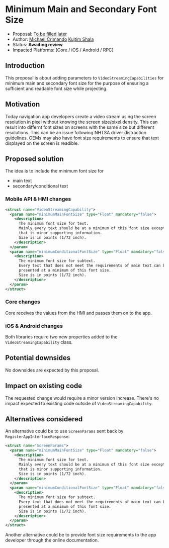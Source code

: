 # Minimum Main and Secondary Font Size
* Proposal: [To be filled later](https://github.com/MichaelCrimando/sdl_evolution/blob/master/proposals/0195-minimum-main-and-secondary-font-size.md)
* Author: [Michael Crimando](https://github.com/MichaelCrimando) [Kujtim Shala](https://github.com/kshala-ford)
* Status: **Awaiting review**
* Impacted Platforms: [Core / iOS / Android / RPC]

## Introduction

This proposal is about adding parameters to `VideoStreamingCapabilities` for minimum main and secondary font size 
for the purpose of ensuring a sufficient and readable font size while projecting.

## Motivation

Today navigation app developers create a video stream using the screen resolution in pixel without knowing the screen size/pixel density. 
This can result into differnt font sizes on screens with the same size but different resolutions.
This can be an issue following NHTSA driver distraction guidelines.
OEMs may also have font size requirements to ensure that text displayed on the screen is readible.

## Proposed solution

The idea is to include the minimum font size for
- main text 
- secondary/conditional text

### Mobile API & HMI changes

```xml
<struct name="VideoStreamingCapability">
  <param name="minimumMainFontSize" type="Float" mandatory="false">
    <description>
      The minimum font size for text.
      Mainly every text should be at a minimum of this font size except text
      that is minor supporting information. 
      Size is in points (1/72 inch).
    </description>
  </param>
  <param name="minimumConditionalFontSize" type="Float" mandatory="false">
    <description>
      The minimum font size for subtext.
      Every text that does not meet the requirements of main text can be
      presented at a minimum of this font size.
      Size is in points (1/72 inch).
    </description>
  </param>
</struct>
```

### Core changes

Core receives the values from the HMI and passes them on to the app.

### iOS & Android changes

Both libraries require two new properties added to the `VideoStreamingCapability` class.

## Potential downsides

No downsides are expected by this proposal.

## Impact on existing code

The requested change would require a minor version increase. 
There's no impact expected to existing code outside of `VideoStreamingCapability`.

## Alternatives considered

An alternative could be to use `ScreenParams` sent back by `RegisterAppInterfaceResponse`:

```xml
<struct name="ScreenParams">
  <param name="minimumMainFontSize" type="Float" mandatory="false">
    <description>
      The minimum font size for text.
      Mainly every text should be at a minimum of this font size except text
      that is minor supporting information. 
      Size is in points (1/72 inch).
    </description>
  </param>
  <param name="minimumConditionalFontSize" type="Float" mandatory="false">
    <description>
      The minimum font size for subtext.
      Every text that does not meet the requirements of main text can be
      presented at a minimum of this font size.
      Size is in points (1/72 inch).
    </description>
  </param>
</struct>
```

Another alternative could be to provide font size requirements to the app developer through the online documentation.
